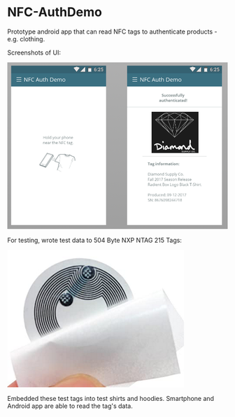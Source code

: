 # NFC-AuthDemo

Prototype android app that can read NFC tags to authenticate products - e.g. clothing.

Screenshots of UI:

![UI demo](img/demo-UI.png)

For testing, wrote test data to 504 Byte NXP NTAG 215 Tags:

![NTAG](img/nfctag.png)

Embedded these test tags into test shirts and hoodies. Smartphone and Android app are able to read the tag's data.
